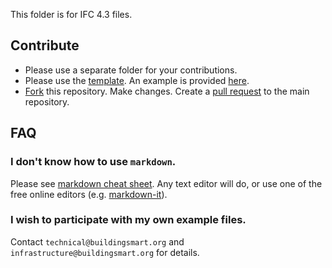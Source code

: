 This folder is for IFC 4.3 files. 

## Contribute

- Please use a separate folder for your contributions.
- Please use the [template](./UnitTestTemplate.md).
An example is provided [here](Georeferencing_1/readme.md).
- [Fork](https://help.github.com/en/github/collaborating-with-issues-and-pull-requests/working-with-forks) this repository. 
Make changes. 
Create a [pull request](https://help.github.com/en/github/collaborating-with-issues-and-pull-requests/creating-a-pull-request-from-a-fork) to the main repository.

## FAQ

### I don't know how to use `markdown`.

Please see [markdown cheat sheet](https://github.com/adam-p/markdown-here/wiki/Markdown-Cheatsheet).
Any text editor will do,
 or use one of the free online editors (e.g. [markdown-it](https://markdown-it.github.io/)).

### I wish to participate with my own example files.

Contact `technical@buildingsmart.org` and `infrastructure@buildingsmart.org` for details.

